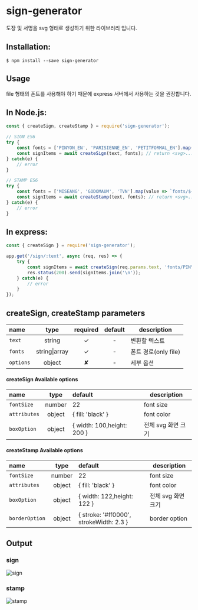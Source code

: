 # sign-generator
도장 및 서명을 svg 형태로 생성하기 위한 라이브러리 입니다.

## Installation: 
```` 
$ npm install --save sign-generator
```` 

## Usage
file 형태의 폰트를 사용해야 하기 때문에 express 서버에서 사용하는 것을 권장합니다.

## In Node.js: 
```javascript
const { createSign, createStamp } = require('sign-generator');

// SIGN ES6
try {
    const fonts = ['PINYON_EN', 'PARISIENNE_EN', 'PETITFORMAL_EN'].map(value => `fonts/${value}.ttf`); // ttf file path
    const signItems = await createSign(text, fonts); // return <svg>...</svg>
} catch(e) {
    // error
} 

// STAMP ES6
try {
    const fonts = ['MISEANG', 'GODOMAUM', 'TVN'].map(value => `fonts/${value}.ttf`); // ttf file path
    const signItems = await createStamp(text, fonts); // return <svg>...</svg>
} catch(e) {
    // error
}
```

## In express: 
```javascript
const { createSign } = require('sign-generator');

app.get('/sign/:text', async (req, res) => {
    try {
        const signItems = await createSign(req.params.text, 'fonts/PINYON_EN.ttf'); // return <svg>...</svg>
        res.status(200).send(signItems.join('\n'));
    } catch(e) {
        // error
    } 
});
```

## createSign, createStamp parameters
name                | type               | required   | default   | description
:------------------ | :----------------: | :--------: | :-------: | ------------
`text`              | string             | ✓          | -         | 변환할 텍스트
`fonts`             | string&#124;array  | ✓          | -         | 폰트 경로(only file) 
`options`           | object             | ✘          | -         | 세부 옵션 

#### createSign Available options
name                | type               | default                    | description
:------------------ | :----------------: | :------------------------- | ------------
`fontSize`          | number             | 22                         | font size
`attributes`        | object             | { fill: 'black' }          | font color 
`boxOption`         | object             | { width: 100,height: 200 } | 전체 svg 화면 크기

 
 #### createStamp Available options
name                | type               | default                                 | description
:------------------ | :----------------: | :-------------------------------------- | ------------
`fontSize`          | number             | 22                                      | font size 
`attributes`        | object             | { fill: 'black' }                       | font color
`boxOption`         | object             | { width: 122,height: 122 }              | 전체 svg 화면 크기
`borderOption`      | object             | { stroke: '#ff0000', strokeWidth: 2.3 } | border option


## Output
### sign
<img src="https://i.ibb.co/2WdTPW5/sign.png" alt="sign" border="0">

### stamp
<img src="https://i.ibb.co/DQkyb9P/stamp.png" alt="stamp" border="0">